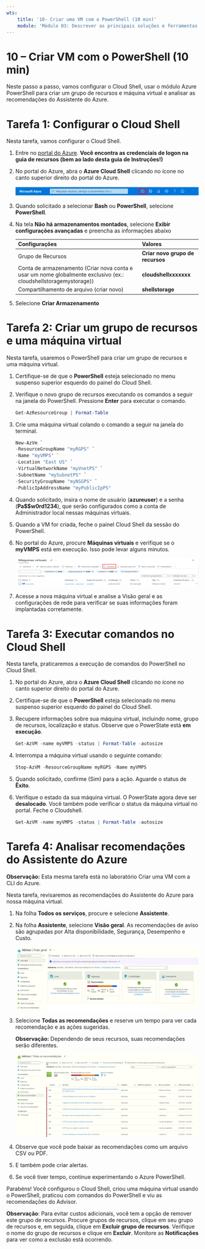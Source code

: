 ```yaml
---
wts:
    title: '10- Criar uma VM com o PowerShell (10 min)'
    module: 'Módulo 03: Descrever as principais soluções e ferramentas de gerenciamento'
---
```

# 10 – Criar VM com o PowerShell (10 min)

Neste passo a passo, vamos configurar o Cloud Shell, usar o módulo Azure PowerShell para criar um grupo de recursos e máquina virtual e analisar as recomendações do Assistente do Azure. 

# Tarefa 1: Configurar o Cloud Shell 

Nesta tarefa, vamos configurar o Cloud Shell. 

1. Entre no [portal do Azure](https://portal.azure.com). **Você encontra as credenciais de logon na guia de recursos (bem ao lado desta guia de Instruções!)**
2. No portal do Azure, abra o **Azure Cloud Shell** clicando no ícone no canto superior direito do portal do Azure.

    ![Captura de tela do ícone do Azure Cloud Shell no portal do Azure.](../images/1002.png)

3. Quando solicitado a selecionar **Bash** ou **PowerShell**, selecione **PowerShell**.

4. Na tela **Não há armazenamentos montados**, selecione **Exibir configurações avançadas** e preencha as informações abaixo

    | Configurações | Valores |
    |  -- | -- |
    | Grupo de Recursos | **Criar novo grupo de recursos** |
    | Conta de armazenamento (Criar nova conta e usar um nome globalmente exclusivo (ex.: cloudshellstoragemystorage)) | **cloudshellxxxxxxx** |
    | Compartilhamento de arquivo (criar novo) | **shellstorage** |

5. Selecione **Criar Armazenamento**

# Tarefa 2: Criar um grupo de recursos e uma máquina virtual

Nesta tarefa, usaremos o PowerShell para criar um grupo de recursos e uma máquina virtual.  

1. Certifique-se de que o **PowerShell** esteja selecionado no menu suspenso superior esquerdo do painel do Cloud Shell.

2. Verifique o novo grupo de recursos executando os comandos a seguir na janela do PowerShell. Pressione **Enter** para executar o comando.

    ```PowerShell
    Get-AzResourceGroup | Format-Table
    ```

3. Crie uma máquina virtual colando o comando a seguir na janela do terminal. 

    ```PowerShell
    New-AzVm `
    -ResourceGroupName "myRGPS" `
    -Name "myVMPS" `
    -Location "East US" `
    -VirtualNetworkName "myVnetPS" `
    -SubnetName "mySubnetPS" `
    -SecurityGroupName "myNSGPS" `
    -PublicIpAddressName "myPublicIpPS"
    ```
    
4. Quando solicitado, insira o nome de usuário (**azureuser**) e a senha (**Pa$$w0rd1234**), que serão configurados como a conta de Administrador local nessas máquinas virtuais.

5. Quando a VM for criada, feche o painel Cloud Shell da sessão do PowerShell.

6. No portal do Azure, procure **Máquinas virtuais** e verifique se o **myVMPS** está em execução. Isso pode levar alguns minutos.

    ![Captura de tela da página de máquinas virtuais com myVMPS em estado de execução.](../images/1001.png)

7. Acesse a nova máquina virtual e analise a Visão geral e as configurações de rede para verificar se suas informações foram implantadas corretamente. 

# Tarefa 3: Executar comandos no Cloud Shell

Nesta tarefa, praticaremos a execução de comandos do PowerShell no Cloud Shell. 

1. No portal do Azure, abra o **Azure Cloud Shell** clicando no ícone no canto superior direito do portal do Azure.

2. Certifique-se de que o **PowerShell** esteja selecionado no menu suspenso superior esquerdo do painel do Cloud Shell.

3. Recupere informações sobre sua máquina virtual, incluindo nome, grupo de recursos, localização e status. Observe que o PowerState está **em execução**.

    ```PowerShell
    Get-AzVM -name myVMPS -status | Format-Table -autosize
    ```

4. Interrompa a máquina virtual usando o seguinte comando: 

    ```PowerShell
    Stop-AzVM -ResourceGroupName myRGPS -Name myVMPS
    ```
5. Quando solicitado, confirme (Sim) para a ação. Aguarde o status de **Êxito**.

6. Verifique o estado da sua máquina virtual. O PowerState agora deve ser **desalocado**. Você também pode verificar o status da máquina virtual no portal. Feche o Cloudshell.

    ```PowerShell
    Get-AzVM -name myVMPS -status | Format-Table -autosize
    ```

# Tarefa 4: Analisar recomendações do Assistente do Azure

**Observação:** Esta mesma tarefa está no laboratório Criar uma VM com a CLI do Azure. 

Nesta tarefa, revisaremos as recomendações do Assistente do Azure para nossa máquina virtual. 

1. Na folha **Todos os serviços**, procure e selecione **Assistente**. 

2. Na folha **Assistente**, selecione **Visão geral**. As recomendações de aviso são agrupadas por Alta disponibilidade, Segurança, Desempenho e Custo. 

    ![Captura de tela da página Visão geral do Assistente. ](../images/1003.png)

3. Selecione **Todas as recomendações** e reserve um tempo para ver cada recomendação e as ações sugeridas. 

    **Observação:** Dependendo de seus recursos, suas recomendações serão diferentes. 

    ![Captura de tela da página Todas as recomendações do Assistente. ](../images/1004.png)

4. Observe que você pode baixar as recomendações como um arquivo CSV ou PDF. 

5. E também pode criar alertas. 

6. Se você tiver tempo, continue experimentando o Azure PowerShell. 

Parabéns! Você configurou o Cloud Shell, criou uma máquina virtual usando o PowerShell, praticou com comandos do PowerShell e viu as recomendações do Advisor.

**Observação**: Para evitar custos adicionais, você tem a opção de remover este grupo de recursos. Procure grupos de recursos, clique em seu grupo de recursos e, em seguida, clique em **Excluir grupo de recursos**. Verifique o nome do grupo de recursos e clique em **Excluir**. Monitore as **Notificações** para ver como a exclusão está ocorrendo.
